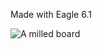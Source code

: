 Made with Eagle 6.1


  <img alt="A milled board" src="https://github.com/txjammer/Grbl--w-pololu-A4988-and-arduino-nano/blob/master/1.jpg"  />
</a>